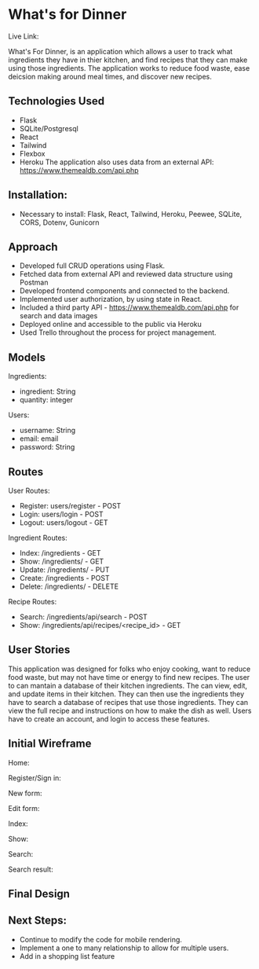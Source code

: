 # What's for Dinner

Live Link:

What's For Dinner, is an application which allows a user to track what ingredients they have in thier kitchen, and find recipes that they can make using those ingredients. The application works to reduce food waste, ease deicsion making around meal times, and discover new recipes.

## Technologies Used

- Flask
- SQLite/Postgresql
- React
- Tailwind
- Flexbox
- Heroku 
The application also uses data from an external API: https://www.themealdb.com/api.php


## Installation:
- Necessary to install: Flask, React, Tailwind, Heroku, Peewee, SQLite, CORS, Dotenv, Gunicorn


## Approach
- Developed full CRUD operations using Flask.
- Fetched data from external API and reviewed data structure using Postman
- Developed frontend components and connected to the backend.
- Implemented user authorization, by using state in React.
- Included a third party API - https://www.themealdb.com/api.php for search and data images
- Deployed online and accessible to the public via Heroku
- Used Trello throughout the process for project management.

## Models

Ingredients:
 - ingredient: String
 - quantity: integer

Users:
 - username: String
 - email: email
 - password: String

## Routes

User Routes:
- Register: users/register - POST
- Login: users/login - POST
- Logout: users/logout - GET

Ingredient Routes:
- Index: /ingredients - GET
- Show: /ingredients/<id> - GET
- Update: /ingredients/<id> - PUT
- Create: /ingredients - POST
- Delete: /ingredients/<id> - DELETE

Recipe Routes:
- Search: /ingredients/api/search - POST
- Show: /ingredients/api/recipes/<recipe_id> - GET

## User Stories

This application was designed for folks who enjoy cooking, want to reduce food waste, but may not have time or energy to find new recipes. The user to can mantain a database of their kitchen ingredients. The can view, edit, and update items in their kitchen. They can then use the ingredients they have to search a database of recipes that use those ingredients. They can view the full recipe and instructions on how to make the dish as well. 
Users have to create an account, and login to access these features.


## Initial Wireframe

Home: 

Register/Sign in:

New form:

Edit form:

Index:

Show:

Search:

Search result:

## Final Design


## Next Steps:

- Continue to modify the code for mobile rendering.
- Implement a one to many relationship to allow for multiple users.
- Add in a shopping list feature 


